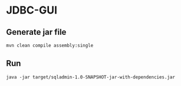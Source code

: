 # JDBC-GUI

## Generate jar file
```shell
mvn clean compile assembly:single
```

## Run
```shell
java -jar target/sqladmin-1.0-SNAPSHOT-jar-with-dependencies.jar
```
